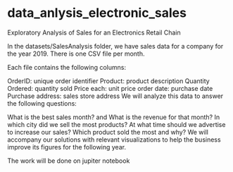 # data_anlysis_electronic_sales

Exploratory Analysis of Sales for an Electronics Retail Chain

In the datasets/SalesAnalysis folder, we have sales data for a company for the year 2019. There is one CSV file per month.

Each file contains the following columns:

OrderID: unique order identifier
Product: product description
Quantity Ordered: quantity sold
Price each: unit price
order date: purchase date
Purchase address: sales store address
We will analyze this data to answer the following questions:

What is the best sales month? and What is the revenue for that month?
In which city did we sell the most products?
At what time should we advertise to increase our sales?
Which product sold the most and why?
We will accompany our solutions with relevant visualizations to help the business improve its figures for the following year.

The work will be done on jupiter notebook
